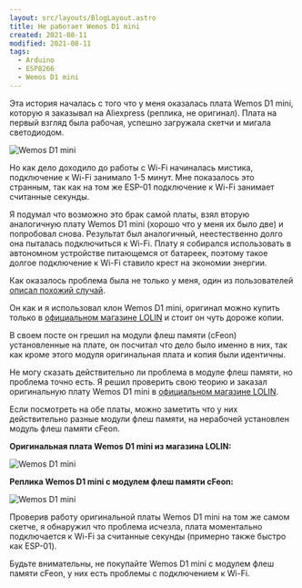 ```yaml
---
layout: src/layouts/BlogLayout.astro
title: Не работает Wemos D1 mini
created: 2021-08-11
modified: 2021-08-11
tags:
  - Arduino
  - ESP8266
  - Wemos D1 mini
---
```


Эта история началась с того что у меня оказалась плата Wemos D1 mini, которую я заказывал на Aliexpress (реплика, не оригинал).
Плата на первый взгляд была рабочая, успешно загружала скетчи и мигала светодиодом.

![Wemos D1 mini](/blog/fake-board-wemos-d1-mini/wemos_d1_mini_clone_1.jpg)

Но как дело доходило до работы с Wi-Fi начиналась мистика, подключение к Wi-Fi занимало 1-5 минут. Мне показалось это странным, так как на том же ESP-01 подключение к Wi-Fi занимает считанные секунды. 

Я подумал что возможно это брак самой платы, взял вторую аналогичную плату Wemos D1 mini (хорошо что у меня их было две) и попробовал снова. Результат был аналогичный, неестественно долго она пыталась подключиться к Wi-Fi. Плату я собирался использовать в автономном устройстве питающемся от батареек, поэтому такое долгое подключение к Wi-Fi ставило крест на экономии энергии.

Как оказалось проблема была не только у меня, один из пользователей [описал похожий случай](https://github.com/arendst/Tasmota/discussions/11615). 

Он как и я использовал клон Wemos D1 mini, оригинал можно купить только в [официальном магазине LOLIN](https://lolin.aliexpress.ru/) и стоит он чуть дороже копии. 

В своем посте он грешил на модули флеш памяти (cFeon) установленные на плате, он посчитал что дело было именно в них, так как кроме этого модуля оригинальная плата и копия были идентичны.

Не могу сказать действительно ли проблема в модуле флеш памяти, но проблема точно есть. Я решил проверить свою теорию и заказал оригинальную плату Wemos D1 mini в [официальном магазине LOLIN](https://lolin.aliexpress.ru/).

Если посмотреть на обе платы, можно заметить что у них действительно разные модули флеш памяти, на нерабочей установлен модуль флеш памяти cFeon.

**Оригинальная плата Wemos D1 mini из магазина LOLIN:**

![Wemos D1 mini](/blog/overview-wemos-d1-mini/wemos_d1_mini_2.jpg)

**Реплика Wemos D1 mini с модулем флеш памяти cFeon:**

![Wemos D1 mini](/blog/fake-board-wemos-d1-mini/wemos_d1_mini_clone_2.jpg)

Проверив работу оригинальной платы Wemos D1 mini на том же самом скетче, я обнаружил что проблема исчезла, плата моментально подключается к Wi-Fi за считанные секунды (примерно также быстро как ESP-01).

Будьте внимательны, не покупайте Wemos D1 mini с модулем флеш памяти cFeon, у них есть проблемы с подключением к Wi-Fi.